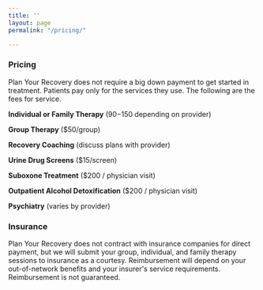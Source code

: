 ```yaml
---
title: ''
layout: page
permalink: "/pricing/"

---
```

### Pricing

Plan Your Recovery does not require a big down payment to get started in treatment. Patients pay only for the services they use. The following are the fees for service.

**Individual or Family Therapy** ($90-$150 depending on provider)

**Group Therapy** ($50/group)

**Recovery Coaching** (discuss plans with provider)

**Urine Drug Screens** ($15/screen)

**Suboxone Treatment** ($200 / physician visit)

**Outpatient Alcohol Detoxification** ($200 / physician visit)

**Psychiatry** (varies by provider)

### Insurance

Plan Your Recovery does not contract with insurance companies for direct payment, but we will submit your group, individual, and family therapy sessions to insurance as a courtesy. Reimbursement will depend on your out-of-network benefits and your insurer's service requirements. Reimbursement is not guaranteed.
